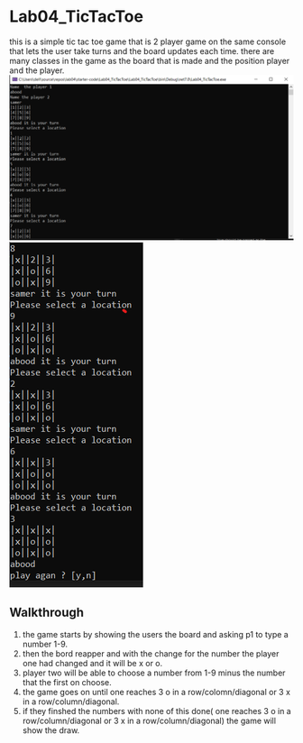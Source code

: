 # Lab04_TicTacToe
 this is a simple tic tac toe game that is 2 player game on the same console that lets the user take turns and the board updates each time. there are many classes in 
 the game as the board that is made and the position player and the player.
![tcktok](https://github.com/abdarahman-shaheen/Lab04_TicTacToe/blob/master/tictac.png)
![tictack](https://github.com/abdarahman-shaheen/Lab04_TicTacToe/blob/master/ticiack2.png)
## Walkthrough
1. the game starts by showing the users the board and asking p1 to type a number 1-9.
2. then the bord reapper and with the change for the number the player one had changed and it will be x or o.
3. player two will be able to choose a number from 1-9 minus the number that the first on choose.
4. the game goes on until one reaches 3 o in a row/colomn/diagonal or 3 x in a row/column/diagonal.
5. if they finshed the numbers with none of this done( one reaches 3 o in a row/column/diagonal or 3 x in a row/column/diagonal) the game will show the draw.
